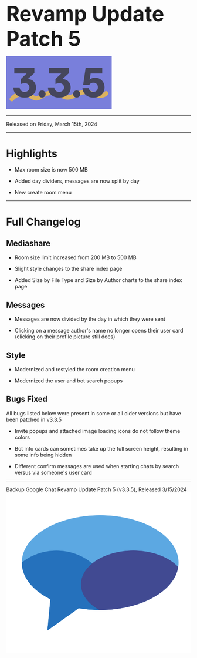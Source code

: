 <h1 style="font-size:4em;margin-bottom:0.25em;">
    Revamp Update Patch 5
</h1>

<img src="/public/v3.3.5.svg" height="10%" alt="v3.3.1">

<hr>

Released on Friday, March 15th, 2024

<hr>

<style>
    h1 {
        font-size: 2em;
    }
</style>

# Highlights

- Max room size is now 500 MB

- Added day dividers, messages are now split by day

- New create room menu

<hr>

# Full Changelog

## Mediashare

- Room size limit increased from 200 MB to 500 MB

- Slight style changes to the share index page

- Added Size by File Type and Size by Author charts to the share index page

## Messages

- Messages are now divided by the day in which they were sent

- Clicking on a message author's name no longer opens their user card (clicking on their profile picture still does)

## Style

- Modernized and restyled the room creation menu

- Modernized the user and bot search popups

## Bugs Fixed

All bugs listed below were present in some or all older versions but have been patched in v3.3.5

- Invite popups and attached image loading icons do not follow theme colors

- Bot info cards can sometimes take up the full screen height, resulting in some info being hidden

- Different confirm messages are used when starting chats by search versus via someone's user card

<hr>

Backup Google Chat Revamp Update Patch 5 (v3.3.5), Released 3/15/2024  
<img src="../public/logo.svg" height="10%" alt="Backup Google Chat">
